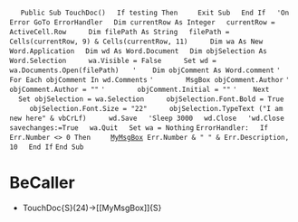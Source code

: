 &nbsp;&nbsp;&nbsp;&nbsp;
`Public Sub TouchDoc()`
&nbsp;&nbsp;&nbsp;&nbsp;`If testing Then`
&nbsp;&nbsp;&nbsp;&nbsp;&nbsp;&nbsp;&nbsp;&nbsp;`Exit Sub`
&nbsp;&nbsp;&nbsp;&nbsp;`End If`
&nbsp;&nbsp;&nbsp;&nbsp;`'On Error GoTo ErrorHandler`
&nbsp;&nbsp;&nbsp;&nbsp;`Dim currentRow As Integer`
&nbsp;&nbsp;&nbsp;&nbsp;`currentRow = ActiveCell.Row`
&nbsp;&nbsp;&nbsp;&nbsp;
&nbsp;&nbsp;&nbsp;&nbsp;`Dim filePath As String`
&nbsp;&nbsp;&nbsp;&nbsp;`filePath = Cells(currentRow, 9) & Cells(currentRow, 11)`
&nbsp;&nbsp;&nbsp;&nbsp;
&nbsp;&nbsp;&nbsp;&nbsp;`Dim wa As New Word.Application`
&nbsp;&nbsp;&nbsp;&nbsp;`Dim wd As Word.Document`
&nbsp;&nbsp;&nbsp;&nbsp;`Dim objSelection As Word.Selection`
&nbsp;&nbsp;&nbsp;&nbsp;
&nbsp;&nbsp;&nbsp;&nbsp;`wa.Visible = False`
&nbsp;&nbsp;&nbsp;&nbsp;
&nbsp;&nbsp;&nbsp;&nbsp;`Set wd = wa.Documents.Open(filePath)`
&nbsp;&nbsp;&nbsp;&nbsp;
`'    Dim objComment As Word.comment`
`'    For Each objComment In wd.Comments`
`'        MsgBox objComment.Author`
`'        objComment.Author = ""`
`'        objComment.Initial = ""`
`'    Next`
&nbsp;&nbsp;&nbsp;&nbsp;
&nbsp;&nbsp;&nbsp;&nbsp;`Set objSelection = wa.Selection`
&nbsp;&nbsp;&nbsp;&nbsp;
&nbsp;&nbsp;&nbsp;&nbsp;`objSelection.Font.Bold = True`
&nbsp;&nbsp;&nbsp;&nbsp;
&nbsp;&nbsp;&nbsp;&nbsp;`objSelection.Font.Size = "22"`
&nbsp;&nbsp;&nbsp;&nbsp;
&nbsp;&nbsp;&nbsp;&nbsp;`objSelection.TypeText ("I am new here" & vbCrLf)`
&nbsp;&nbsp;&nbsp;&nbsp;
&nbsp;&nbsp;&nbsp;&nbsp;`wd.Save`
&nbsp;&nbsp;&nbsp;&nbsp;`'Sleep 3000`
&nbsp;&nbsp;&nbsp;&nbsp;`wd.Close`
&nbsp;&nbsp;&nbsp;&nbsp;`'wd.Close savechanges:=True`
&nbsp;&nbsp;&nbsp;&nbsp;`wa.Quit`
&nbsp;&nbsp;&nbsp;&nbsp;`Set wa = Nothing`
`ErrorHandler:`
&nbsp;&nbsp;&nbsp;&nbsp;`If Err.Number <> 0 Then`
&nbsp;&nbsp;&nbsp;&nbsp;&nbsp;&nbsp;&nbsp;&nbsp;[`MyMsgBox`](MyMsgBox)` Err.Number & " " & Err.Description, 10`
&nbsp;&nbsp;&nbsp;&nbsp;`End If`
`End Sub`
&nbsp;&nbsp;&nbsp;&nbsp;


# BeCaller
- TouchDoc{S}(24)->[[MyMsgBox]]{S}

